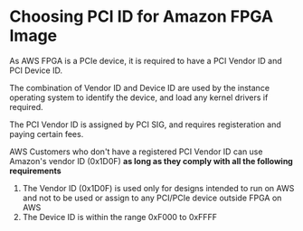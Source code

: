 # Choosing PCI ID for Amazon FPGA Image

As AWS FPGA is a PCIe device, it is required to have a PCI Vendor ID and PCI Device ID.

The combination of Vendor ID and Device ID are used by the instance operating system to identify the device, and load any kernel drivers if required.

The PCI Vendor ID is assigned by PCI SIG, and requires registeration and paying certain fees.

AWS Customers who don't have a registered PCI Vendor ID can use Amazon's vendor ID (0x1D0F) **as long as they comply with all the following requirements**
1) The Vendor ID (0x1D0F) is used only for designs intended to run on AWS and not to be used or assign to any PCI/PCIe device outside FPGA on AWS
2) The Device ID is within the range 0xF000 to 0xFFFF

